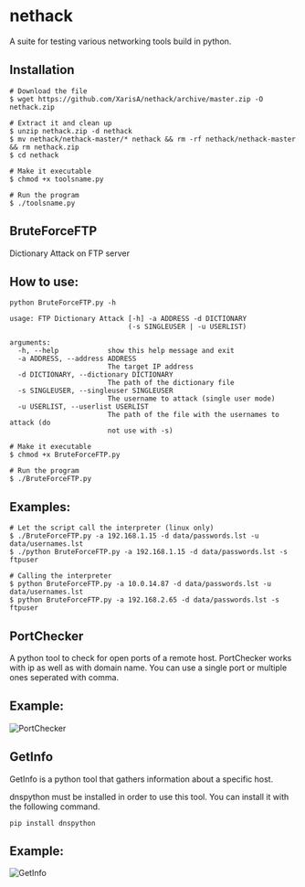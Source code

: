 # nethack


A suite for testing various networking tools build in python.


Installation
---

```shell
# Download the file
$ wget https://github.com/XarisA/nethack/archive/master.zip -O nethack.zip

# Extract it and clean up
$ unzip nethack.zip -d nethack
$ mv nethack/nethack-master/* nethack && rm -rf nethack/nethack-master && rm nethack.zip
$ cd nethack

# Make it executable
$ chmod +x toolsname.py

# Run the program
$ ./toolsname.py
```

## BruteForceFTP


Dictionary Attack on FTP server

How to use:
---

```shell
python BruteForceFTP.py -h

usage: FTP Dictionary Attack [-h] -a ADDRESS -d DICTIONARY
                             (-s SINGLEUSER | -u USERLIST)

arguments:
  -h, --help            show this help message and exit
  -a ADDRESS, --address ADDRESS
                        The target IP address
  -d DICTIONARY, --dictionary DICTIONARY
                        The path of the dictionary file
  -s SINGLEUSER, --singleuser SINGLEUSER
                        The username to attack (single user mode)
  -u USERLIST, --userlist USERLIST
                        The path of the file with the usernames to attack (do
                        not use with -s)
```

```shell
# Make it executable
$ chmod +x BruteForceFTP.py

# Run the program
$ ./BruteForceFTP.py
```

Examples:
---

```shell
# Let the script call the interpreter (linux only)
$ ./BruteForceFTP.py -a 192.168.1.15 -d data/passwords.lst -u data/usernames.lst
$ ./python BruteForceFTP.py -a 192.168.1.15 -d data/passwords.lst -s ftpuser

# Calling the interpreter
$ python BruteForceFTP.py -a 10.0.14.87 -d data/passwords.lst -u data/usernames.lst
$ python BruteForceFTP.py -a 192.168.2.65 -d data/passwords.lst -s ftpuser
```

## PortChecker

A python tool to check for open ports of a remote host.
PortChecker works with ip as well as with domain name.
You can use a single port or multiple ones seperated with comma.

Example:
---

![PortChecker](https://user-images.githubusercontent.com/3985557/99880912-071ecf00-2c1f-11eb-9e3c-70f51fbb81fe.png)

## GetInfo

GetInfo is a python tool that gathers information about a specific host.

dnspython must be installed in order to use this tool.
You can install it with the following command.

```shell
pip install dnspython
```

Example:
---

![GetInfo](https://user-images.githubusercontent.com/3985557/99881117-54e80700-2c20-11eb-957a-404c4232b0be.png)
